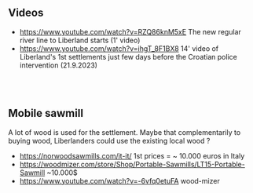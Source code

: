 

Videos
------
* https://www.youtube.com/watch?v=RZQ86knM5xE The new regular river line to Liberland starts (1' video)
* https://www.youtube.com/watch?v=ihgT_8F1BX8 14' video of Liberland's 1st settlements just few days before the Croatian police intervention (21.9.2023)
<br>
<br>

Mobile sawmill
--------------
A lot of wood is used for the settlement.
Maybe that complementarily to buying wood, Liberlanders could use the existing local wood ?

* https://norwoodsawmills.com/it-it/ 1st prices = ~ 10.000 euros in Italy
* https://woodmizer.com/store/Shop/Portable-Sawmills/LT15-Portable-Sawmill ~10.000$
* https://www.youtube.com/watch?v=-6vfq0etuFA wood-mizer



